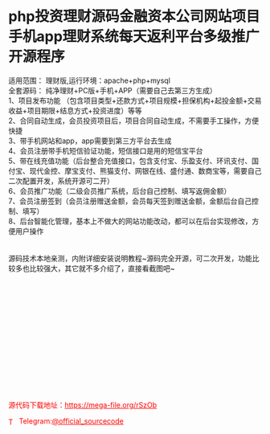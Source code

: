 # php投资理财源码金融资本公司网站项目手机app理财系统每天返利平台多级推广开源程序

适用范围： 理财版,运行环境：apache+php+mysql<br>全套源码： 纯净理财+PC版+手机+APP（需要自己去第三方生成）<br>1、项目发布功能 （包含项目类型+还款方式+项目规模+担保机构+起投金额+交易收益+项目期限+结息方式+投资进度）等等<br>2、合同自动生成，会员投资项目后，项目合同自动生成，不需要手工操作，方便快捷<br>3、带手机网站和app，app需要到第三方平台去生成<br>4、会员注册带手机短信验证功能，短信接口是用的短信宝平台<br>5、带在线充值功能（后台整合充值接口，包含支付宝、乐盈支付、环讯支付、国付宝、现代金控、摩宝支付、熊猫支付、网银在线、盛付通、数商宝等，需要自己二次配置开发，系统开源可二开）<br>6、会员推广功能（二级会员推广系统，后台自己控制、填写返佣金额）<br>7、会员注册签到（会员注册赠送金额，会员每天签到赠送金额，金额后台自己控制、填写）<br>8、后台智能化管理，基本上不做大的网站功能改动，都可以在后台实现修改，方便用户操作<br><br><br>源码技术本地亲测，内附详细安装说明教程~源码完全开源，可二次开发，功能比较多也比较强大，其它就不多介绍了，直接看截图吧~<br><br><br><br><br><br><br><br><br><br><br><br> <br> <br><br>


<p style="color: red;">源代码下载地址：<a href="https://mega-file.org/rSzOb" style="color: red;">https://mega-file.org/rSzOb</a></p><p style="color: red;"><img src="https://cdn-icons-png.flaticon.com/512/2111/2111646.png" alt="Telegram Icon" style="width: 16px; vertical-align: middle; margin-right: 5px;">Telegram:<a href="https://t.me/official_sourcecode" style="color: red;">@official_sourcecode</a></p>